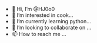 - 👋 Hi, I’m @HJ0o0
- 👀 I’m interested in cook...
- 🌱 I’m currently learning python...
- 💞️ I’m looking to collaborate on ...
- 📫 How to reach me ...

<!---
HJ0o0/HJ0o0 is a ✨ special ✨ repository because its `README.md` (this file) appears on your GitHub profile.
You can click the Preview link to take a look at your changes.
--->

